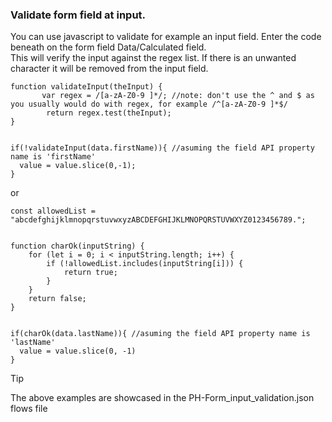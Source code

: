 ### Validate form field at input.
You can use javascript to validate for example an input field.
Enter the code beneath on the form field Data/Calculated field.<br>
This will verify the input against the regex list. If there is an unwanted character it will be removed from the input field.

```
function validateInput(theInput) {
       var regex = /[a-zA-Z0-9 ]*/; //note: don't use the ^ and $ as you usually would do with regex, for example /^[a-zA-Z0-9 ]*$/
        return regex.test(theInput);
}


if(!validateInput(data.firstName)){ //asuming the field API property name is 'firstName'
  value = value.slice(0,-1);
}
```

or 

```
const allowedList = "abcdefghijklmnopqrstuvwxyzABCDEFGHIJKLMNOPQRSTUVWXYZ0123456789.";


function charOk(inputString) {
    for (let i = 0; i < inputString.length; i++) {
        if (!allowedList.includes(inputString[i])) {
            return true;
        }
    }
    return false;
}


if(charOk(data.lastName)){ //asuming the field API property name is 'lastName'
  value = value.slice(0, -1)
}
```

> [!TIP]
> The above examples are showcased in the PH-Form_input_validation.json flows file
